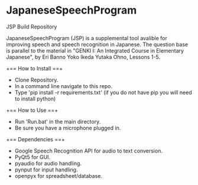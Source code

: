 # JapaneseSpeechProgram

JSP Build Repository

  JapaneseSpeechProgram (JSP) is a supplemental tool avalible for improving 
speech and speech recognition in Japanese. The question base is parallel to
the material in "GENKI I: An Integrated Course in Elementary Japanese", by 
Eri Banno Yoko Ikeda Yutaka Ohno, Lessons 1-5.

+== How to Install ==+
* Clone Repository.
* In a command line navigate to this repo.
* Type 'pip install -r requirements.txt' (if you do not have pip you will need to install python)

+== How to Use ==+
* Run 'Run.bat' in the main directory.
* Be sure you have a microphone plugged in.

+== Dependencies ==+
* Google Speech Recognition API for audio to text conversion.
* PyQt5 for GUI.
* pyaudio for audio handling.
* pynput for input handling.
* openpyx for spreadsheet/database.
